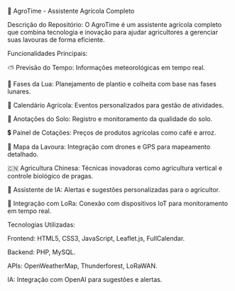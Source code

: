 🌱 AgroTime - Assistente Agrícola Completo

Descrição do Repositório:
O AgroTime é um assistente agrícola completo que combina tecnologia e inovação para ajudar agricultores a gerenciar suas lavouras de forma eficiente.

Funcionalidades Principais:

⛅ Previsão do Tempo: Informações meteorológicas em tempo real.

🌙 Fases da Lua: Planejamento de plantio e colheita com base nas fases lunares.

📅 Calendário Agrícola: Eventos personalizados para gestão de atividades.

🌱 Anotações do Solo: Registro e monitoramento da qualidade do solo.

💲 Painel de Cotações: Preços de produtos agrícolas como café e arroz.

📍 Mapa da Lavoura: Integração com drones e GPS para mapeamento detalhado.

🇨🇳 Agricultura Chinesa: Técnicas inovadoras como agricultura vertical e controle biológico de pragas.

🤖 Assistente de IA: Alertas e sugestões personalizadas para o agricultor.

📡 Integração com LoRa: Conexão com dispositivos IoT para monitoramento em tempo real.

Tecnologias Utilizadas:

Frontend: HTML5, CSS3, JavaScript, Leaflet.js, FullCalendar.

Backend: PHP, MySQL.

APIs: OpenWeatherMap, Thunderforest, LoRaWAN.

IA: Integração com OpenAI para sugestões e alertas.
